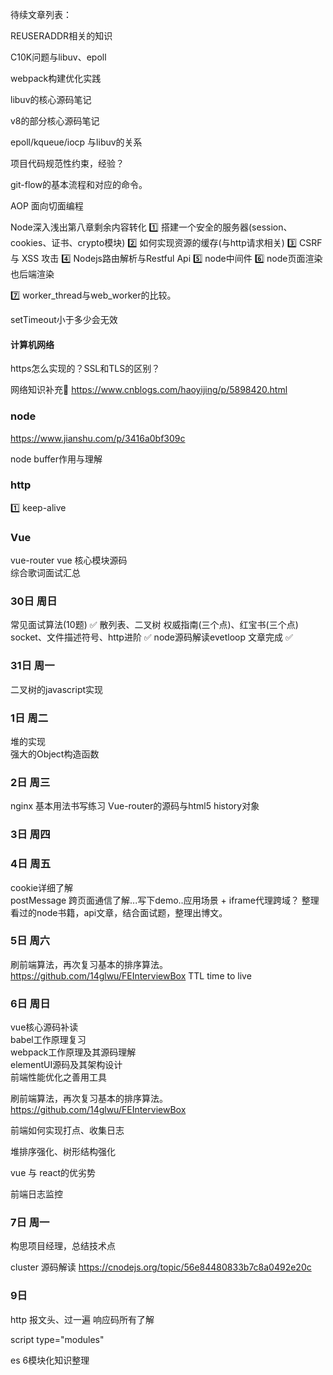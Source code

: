 待续文章列表：

REUSERADDR相关的知识

C10K问题与libuv、epoll

webpack构建优化实践

libuv的核心源码笔记

v8的部分核心源码笔记

epoll/kqueue/iocp 与libuv的关系

项目代码规范性约束，经验？

git-flow的基本流程和对应的命令。

AOP 面向切面编程




Node深入浅出第八章剩余内容转化
1️⃣ 搭建一个安全的服务器(session、cookies、证书、crypto模块)
2️⃣ 如何实现资源的缓存(与http请求相关)
3️⃣ CSRF 与 XSS 攻击
4️⃣ Nodejs路由解析与Restful Api
5️⃣ node中间件
6️⃣ node页面渲染也后端渲染

7️⃣ worker_thread与web_worker的比较。

setTimeout小于多少会无效



#### 计算机网络
https怎么实现的？SSL和TLS的区别？ 

网络知识补充
https://www.cnblogs.com/haoyijing/p/5898420.html


### node
https://www.jianshu.com/p/3416a0bf309c

node buffer作用与理解



### http
1️⃣ keep-alive


### Vue
vue-router
vue 核心模块源码  
综合歌词面试汇总  



### 30日 周日
常见面试算法(10题)  ✅ 
散列表、二叉树
权威指南(三个点)、红宝书(三个点)  
socket、文件描述符号、http进阶 ✅ 
node源码解读evetloop 文章完成  ✅ 




### 31日 周一
二叉树的javascript实现 




### 1日 周二
堆的实现  
强大的Object构造函数  


### 2日 周三
nginx 基本用法书写练习
Vue-router的源码与html5 history对象

### 3日 周四


### 4日 周五
cookie详细了解  
postMessage 跨页面通信了解...写下demo..应用场景 + iframe代理跨域？ 
整理看过的node书籍，api文章，结合面试题，整理出博文。

###  5日 周六
刷前端算法，再次复习基本的排序算法。
https://github.com/14glwu/FEInterviewBox 
TTL time to live

###  6日  周日
vue核心源码补读  
babel工作原理复习  
webpack工作原理及其源码理解  
elementUI源码及其架构设计    
前端性能优化之善用工具   

刷前端算法，再次复习基本的排序算法。
https://github.com/14glwu/FEInterviewBox   

前端如何实现打点、收集日志

堆排序强化、树形结构强化  

vue 与 react的优劣势

前端日志监控 

###  7日 周一  

构思项目经理，总结技术点

cluster 源码解读
https://cnodejs.org/topic/56e84480833b7c8a0492e20c 


### 9日 
http 报文头、过一遍
响应码所有了解  

script type="modules" 

es 6模块化知识整理 